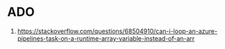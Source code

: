 # ADO

1. https://stackoverflow.com/questions/68504910/can-i-loop-an-azure-pipelines-task-on-a-runtime-array-variable-instead-of-an-arr
